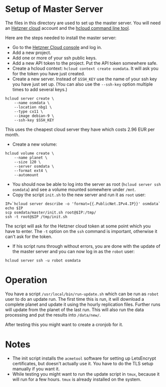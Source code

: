 
# Setup of Master Server

The files in this directory are used to set up the master server. You will
need an [Hetzner cloud](https://www.hetzner.com/cloud) account and the
[hcloud command line tool](https://github.com/hetznercloud/cli).

Here are the steps needed to install the master server:

* Go to the [Hetzner Cloud console](https://console.hetzner.cloud/) and log
  in.
* Add a new project.
* Add one or more of your ssh public keys.
* Add a new API token to the project. Put the API token somewhere safe.
* Create a hcloud context: `hcloud context create osmdata`. It will ask you
  for the token you have just created.
* Create a new server. Instead of `$SSH_KEY` use the name of your ssh key
  you have just set up. (You can also use the `--ssh-key` option multiple
  times to add several keys.)

```
hcloud server create \
    --name osmdata \
    --location nbg1 \
    --type cx11 \
    --image debian-9 \
    --ssh-key $SSH_KEY
```

This uses the cheapest cloud server they have which costs 2.96 EUR per month.

* Create a new volume:

```
hcloud volume create \
    --name planet \
    --size 120 \
    --server osmdata \
    --format ext4 \
    --automount
```

* You should now be able to log into the server as root (`hcloud server ssh
  osmdata`) and see a volume mounted somewhere under `/mnt`.
* Copy the script `init.sh` to the new server and run it as `root` user:

```
IP=`hcloud server describe -o 'format={{.PublicNet.IPv4.IP}}' osmdata`
echo $IP
scp osmdata/master/init.sh root@$IP:/tmp/
ssh -t root@$IP /tmp/init.sh
```

The script will ask for the Hetzner cloud token at some point which you have to
enter. The `-t` option on the `ssh` command is important, otherwise it can't
ask for the token.

* If his script runs through without errors, you are done with the update of
  the master server and you can now log in as the `robot` user:

```
hcloud server ssh -u robot osmdata
```

# Operation

You have a script `/usr/local/bin/run-update.sh` which can be run as
`robot` user to do an update run. The first time this is run, it will download
a complete planet and update it using the hourly replication files. Further
runs will update from the planet of the last run. This will also run the
data processing and put the results into `/data/new/`.

After testing this you might want to create a cronjob for it.


# Notes

* The init script installs the `acmetool` software for setting up LetsEncrypt
  certificates, but doesn't actually use it. You have to do the TLS setup
  manually if you want it.
* While testing you might want to run the update script in `tmux`, because
  it will run for a few hours. `tmux` is already installed on the system.

